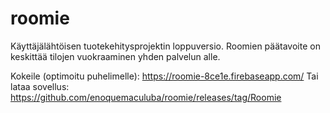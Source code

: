 # roomie

Käyttäjälähtöisen tuotekehitysprojektin loppuversio. 
Roomien päätavoite on keskittää tilojen vuokraaminen yhden palvelun alle. 

Kokeile (optimoitu puhelimelle):
https://roomie-8ce1e.firebaseapp.com/
Tai lataa sovellus:
https://github.com/enoquemaculuba/roomie/releases/tag/Roomie